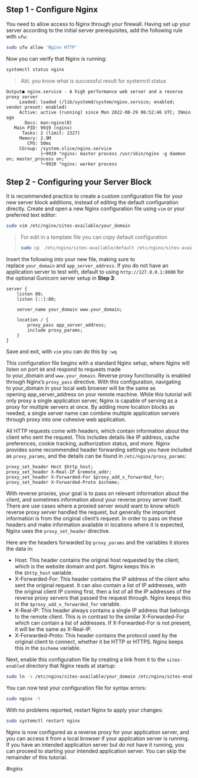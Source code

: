 ## Step 1 - Configure Nginx
You need to allow access to Nginx through your firewall. Having set up your server according to the initial server prerequisites, add the following rule with `ufw`:
```bash
sudo ufw allow 'Nginx HTTP'
```
Now you can verify that Nginx is running:
```bash
systemctl status nginx
```
> Abl, you know what is successful result for systemctl status

```
Output● nginx.service - A high performance web server and a reverse proxy server
     Loaded: loaded (/lib/systemd/system/nginx.service; enabled; vendor preset: enabled)
     Active: active (running) since Mon 2022-08-29 06:52:46 UTC; 39min ago
       Docs: man:nginx(8)
   Main PID: 9919 (nginx)
      Tasks: 2 (limit: 2327)
     Memory: 2.9M
        CPU: 50ms
     CGroup: /system.slice/nginx.service
             ├─9919 "nginx: master process /usr/sbin/nginx -g daemon on; master_process on;"
             └─9920 "nginx: worker process
```

## Step 2 - Configuring your Server Block

It is recommended practice to create a custom configuration file for your new server block additions, instead of editing the default configuration directly. Create and open a new Nginx configuration file using `vim` or your preferred text editor:

```bash
sudo vim /etc/nginx/sites-available/your_domain
```

> For edit in a template file you can copy default configuration
> ```bash
> sudo cp  /etc/nginx/sites-available/default /etc/nginx/sites-available/your_domain
>```

Insert the following into your new file, making sure to replace `your_domain` and `app_server_address`. If you do not have an application server to test with, default to using `http://127.0.0.1:8000` for the optional Gunicorn server setup in **Step 3**:

```
server {
    listen 80;
    listen [::]:80;

    server_name your_domain www.your_domain;
        
    location / {
        proxy_pass app_server_address;
        include proxy_params;
    }
}
```

Save and exit, with `vim` you can do this by `:wq`

This configuration file begins with a standard Nginx setup, where Nginx will listen on port `80` and respond to requests made to your_domain and `www.your_domain`. Reverse proxy functionality is enabled through Nginx’s `proxy_pass` directive. With this configuration, navigating to your_domain in your local web browser will be the same as opening app_server_address on your remote machine. While this tutorial will only proxy a single application server, Nginx is capable of serving as a proxy for multiple servers at once. By adding more location blocks as needed, a single server name can combine multiple application servers through proxy into one cohesive web application.

All HTTP requests come with headers, which contain information about the client who sent the request. This includes details like IP address, cache preferences, cookie tracking, authorization status, and more. Nginx provides some recommended header forwarding settings you have included as `proxy_params`, and the details can be found in `/etc/nginx/proxy_params`:
```
proxy_set_header Host $http_host;
proxy_set_header X-Real-IP $remote_addr;
proxy_set_header X-Forwarded-For $proxy_add_x_forwarded_for;
proxy_set_header X-Forwarded-Proto $scheme;
```

With reverse proxies, your goal is to pass on relevant information about the client, and sometimes information about your reverse proxy server itself. There are use cases where a proxied server would want to know which reverse proxy server handled the request, but generally the important information is from the original client’s request. In order to pass on these headers and make information available in locations where it is expected, Nginx uses the `proxy_set_header` directive.

Here are the headers forwarded by `proxy_params` and the variables it stores the data in:

-   Host: This header contains the original host requested by the client, which is the website domain and port. Nginx keeps this in the `$http_host` variable.
-   X-Forwarded-For: This header contains the IP address of the client who sent the original request. It can also contain a list of IP addresses, with the original client IP coming first, then a list of all the IP addresses of the reverse proxy servers that passed the request through. Nginx keeps this in the `$proxy_add_x_forwarded_for` variable.
-   X-Real-IP: This header always contains a single IP address that belongs to the remote client. This is in contrast to the similar X-Forwarded-For which can contain a list of addresses. If X-Forwarded-For is not present, it will be the same as X-Real-IP.
-   X-Forwarded-Proto: This header contains the protocol used by the original client to connect, whether it be HTTP or HTTPS. Nginx keeps this in the `$scheme` variable.

Next, enable this configuration file by creating a link from it to the `sites-enabled` directory that Nginx reads at startup:

```bash
sudo ln -s /etc/nginx/sites-available/your_domain /etc/nginx/sites-enabled/
```

You can now test your configuration file for syntax errors:

```bash
sudo nginx -t
```

With no problems reported, restart Nginx to apply your changes:

```bash
sudo systemctl restart nginx
```

Nginx is now configured as a reverse proxy for your application server, and you can access it from a local browser if your application server is running. If you have an intended application server but do not have it running, you can proceed to starting your intended application server. You can skip the remainder of this tutorial.


#nginx
